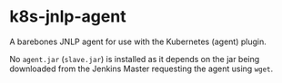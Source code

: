 # k8s-jnlp-agent
A barebones JNLP agent for use with the Kubernetes (agent) plugin.

No `agent.jar` (`slave.jar`) is installed as it depends on the jar being downloaded from the Jenkins Master requesting the agent using `wget`.


